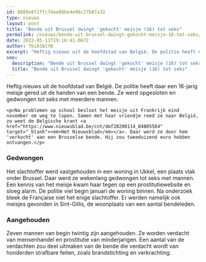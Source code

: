 ```yaml
---
id: 8888e8f2ffc74ee88be4e96c27b87a32
type: nieuws
layout: post
title: "Bende uit Brussel dwingt 'gekocht' meisje (16) tot seks"
permalink: /nieuws/bende-uit-brussel-dwingt-gekocht-meisje-16-tot-seks/
date: 2022-05-11T19:16:41.067Z
author: 7biA1WiYB
excerpt: "Heftig nieuws uit de hoofdstad van België. De politie heeft daar een 16-jarig meisje gered uit de handen van een bende. Ze werd opgesloten en gedwongen tot seks met meerdere mannen.  "
seo:
  description: "Bende uit Brussel dwingt 'gekocht' meisje (16) tot seks"
  title: "Bende uit Brussel dwingt 'gekocht' meisje (16) tot seks"
---
```

Heftig nieuws uit de hoofdstad van België. De politie heeft daar een 16-jarig meisje gered uit de handen van een bende. Ze werd opgesloten en gedwongen tot seks met meerdere mannen.  

    <p>Na problemen op school besloot het meisje uit Frankrijk eind november om weg te lopen. Samen met haar vriendje reed ze naar België, zo weet de Belgische krant <a href="https://www.nieuwsblad.be/cnt/dmf20200114_04805564" target="_blank"><em>Het Nieuwsblad</em></a>. Daar werd ze door hem 'verkocht' aan een Brusselse bende. Hij zou tweeduizend euro hebben ontvangen.</p>
<h3>Gedwongen</h3>
<p>Het slachtoffer werd vastgehouden in een woning in Ukkel, een plaats vlak onder Brussel. Daar werd ze wekenlang gedwongen tot seks met mannen. Een kennis van het meisje kwam haar tegen op een prostitutiewebsite en sloeg alarm. De politie viel begin januari de woning binnen. Na onderzoek bleek de Française niet het enige slachtoffer. Er werden namelijk ook meisjes gevonden in Sint-Gillis, de woonplaats van een aantal bendeleden.</p>
<h3>Aangehouden</h3>
<p>Zeven mannen van begin twintig zijn aangehouden. Ze worden verdacht van mensenhandel en prostitutie van minderjarigen. Een aantal van de verdachten zou deel uitmaken van de bende die verdacht wordt van honderden strafbare feiten, zoals brandstichting en verkrachting.</p>  
